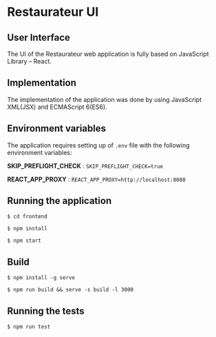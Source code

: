 
# Restaurateur UI

## User Interface

The UI of the Restaurateur web application is fully
based on JavaScript Library – React.

## Implementation

The implementation of the application was done by
using JavaScript XML(JSX) and ECMAScript 6(ES6).

## Environment variables

The application requires setting up of `.env`
file with the following environment variables:

**SKIP_PREFLIGHT_CHECK** : `SKIP_PREFLIGHT_CHECK=true`

**REACT_APP_PROXY** : `REACT_APP_PROXY=http://localhost:8080`

## Running the application

`$ cd frontend `

`$ npm install `

`$ npm start `

## Build

`$ npm install -g serve`

`$ npm run build && serve -s build -l 3000`

## Running the tests

`$ npm run test`
